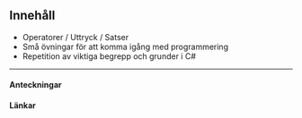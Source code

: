 ## Innehåll

* Operatorer / Uttryck / Satser
* Små övningar för att komma igång med programmering
* Repetition av viktiga begrepp och grunder i C#

---

#### Anteckningar

#### Länkar